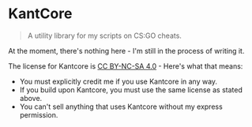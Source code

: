 # KantCore
> A utility library for my scripts on CS:GO cheats.

At the moment, there's nothing here - I'm still in the process of writing it.

The license for Kantcore is [CC BY-NC-SA 4.0](https://creativecommons.org/licenses/by-nc-sa/4.0/) - Here's what that means:

 - You must explicitly credit me if you use Kantcore in any way.
 - If you build upon Kantcore, you must use the same license as stated above.
 - You can't sell anything that uses Kantcore without my express permission.
